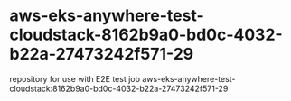 # aws-eks-anywhere-test-cloudstack-8162b9a0-bd0c-4032-b22a-27473242f571-29
repository for use with E2E test job aws-eks-anywhere-test-cloudstack:8162b9a0-bd0c-4032-b22a-27473242f571-29
